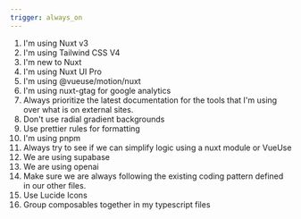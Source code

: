 ```yaml
---
trigger: always_on
---
```


1. I'm using Nuxt v3
2. I'm using Tailwind CSS V4
3. I'm new to Nuxt
4. I'm using Nuxt UI Pro
5. I'm using @vueuse/motion/nuxt
6. I'm using nuxt-gtag for google analytics
7. Always prioritize the latest documentation for the tools that I'm using over what is on external sites.
8. Don't use radial gradient backgrounds
9. Use prettier rules for formatting
10. I'm using pnpm
11. Always try to see if we can simplify logic using a nuxt module or VueUse
12. We are using supabase
13. We are using openai
14. Make sure we are always following the existing coding pattern defined in our other files.
15. Use Lucide Icons
16. Group composables together in my typescript files
